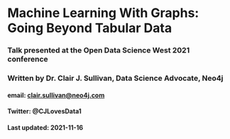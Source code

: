 # Machine Learning With Graphs: Going Beyond Tabular Data 
### Talk presented at the Open Data Science West 2021 conference
### Written by Dr. Clair J. Sullivan, Data Science Advocate, Neo4j
#### email: clair.sullivan@neo4j.com
#### Twitter: @CJLovesData1
#### Last updated: 2021-11-16

